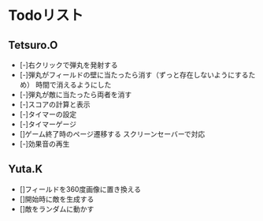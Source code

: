 # Todoリスト

## Tetsuro.O
- [-]右クリックで弾丸を発射する
- [-]弾丸がフィールドの壁に当たったら消す（ずっと存在しないようにするため）
時間で消えるようにした
- [-]弾丸が敵に当たったら両者を消す
- [-]スコアの計算と表示
- [-]タイマーの設定
- [-]タイマーゲージ
- []ゲーム終了時のページ遷移する
スクリーンセーバーで対応
- [-]効果音の再生

## Yuta.K
- []フィールドを360度画像に置き換える
- []開始時に敵を生成する
- []敵をランダムに動かす
